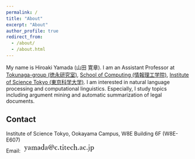 ```yaml
---
permalink: /
title: "About"
excerpt: "About"
author_profile: true
redirect_from: 
  - /about/
  - /about.html
---
```


My name is Hiroaki Yamada (山田 寛章). I am an Assistant Professor at [Tokunaga-group (徳永研究室)](http://www.cl.c.titech.ac.jp/), [School of Computing (情報理工学院)](https://educ.titech.ac.jp/cs/eng/), [Institute of Science Tokyo (東京科学大学)](https://www.isct.ac.jp/en). 
I am interested in natural language processing and computational linguistics. Especially, I study topics including argument mining and automatic summarization of legal documents.

## Contact
Institute of Science Tokyo, Ookayama Campus, W8E Building 6F (W8E-E607)  
Email: <img src="/images/eaddress.png" width="200px">
